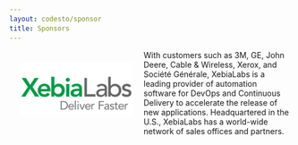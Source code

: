 ```yaml
---
layout: codesto/sponsor
title: Sponsors
---
```

<div style="width:200px;float:left;padding:20px">
  <div style="height:200px;position:relative;">
    <a href="http://www.xebialabs.com" target="_blank"><img style="position: absolute; top: 0;width:200px" src="/sponsors/logos/xebialabs_4x2.png" /></a>
  </div>
  <div style="height:40px;text-align:center;font-size:82%;"><br/></div>
</div>


With customers such as 3M, GE, John Deere, Cable & Wireless, Xerox, and Société Générale, XebiaLabs is a leading provider of automation software for DevOps and Continuous Delivery to accelerate the release of new applications. Headquartered in the U.S., XebiaLabs has a world-wide network of sales offices and partners.
